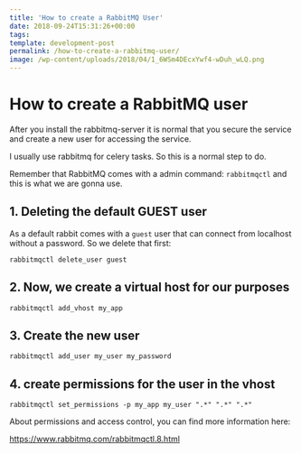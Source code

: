 ```yaml
---
title: 'How to create a RabbitMQ User'
date: 2018-09-24T15:31:26+00:00
tags: 
template: development-post
permalink: /how-to-create-a-rabbitmq-user/
image: /wp-content/uploads/2018/04/1_6WSm4DEcxYwf4-wDuh_wLQ.png
---
```


# How to create a RabbitMQ user

After you install the rabbitmq-server it is normal that you secure the service and create a new user for accessing the service.

I usually use rabbitmq for celery tasks. So this is a normal step to do.

Remember that RabbitMQ comes with a admin command: `rabbitmqctl` and this is what we are gonna use.

## 1. Deleting the default GUEST user

As a default rabbit comes with a `guest` user that can connect from localhost without a password. So we delete that first:

`rabbitmqctl delete_user guest`

## 2. Now, we create a virtual host for our purposes

`rabbitmqctl add_vhost my_app`

## 3. Create the new user

`rabbitmqctl add_user my_user my_password`

## 4. create permissions for the user in the vhost

`rabbitmqctl set_permissions -p my_app my_user ".*" ".*" ".*"`

About permissions and access control, you can find more information here:

https://www.rabbitmq.com/rabbitmqctl.8.html
